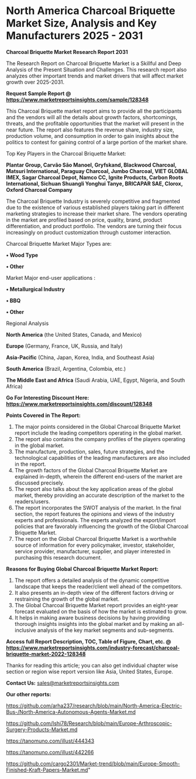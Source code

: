# North America Charcoal Briquette Market Size, Analysis and Key Manufacturers 2025 - 2031

<strong>Charcoal Briquette Market Research Report 2031</strong>

The Research Report on Charcoal Briquette Market is a Skillful and Deep Analysis of the Present Situation and Challenges. This research report also analyzes other important trends and market drivers that will affect market growth over 2025-2031.

<strong>Request Sample Report @ <a href=https://www.marketreportsinsights.com/sample/128348>https://www.marketreportsinsights.com/sample/128348</a></strong>

This Charcoal Briquette market report aims to provide all the participants and the vendors will all the details about growth factors, shortcomings, threats, and the profitable opportunities that the market will present in the near future. The report also features the revenue share, industry size, production volume, and consumption in order to gain insights about the politics to contest for gaining control of a large portion of the market share.

Top Key Players in the Charcoal Briquette Market:

<strong>Plantar Group, Carvão São Manoel, Gryfskand, Blackwood Charcoal, Matsuri International, Paraguay Charcoal, Jumbo Charcoal, VIET GLOBAL IMEX, Sagar Charcoal Depot, Namco CC, Ignite Products, Carbon Roots International, Sichuan Shuangli Yonghui Tanye, BRICAPAR SAE, Clorox, Oxford Charcoal Company</strong>

The Charcoal Briquette Industry is severely competitive and fragmented due to the existence of various established players taking part in different marketing strategies to increase their market share. The vendors operating in the market are profiled based on price, quality, brand, product differentiation, and product portfolio. The vendors are turning their focus increasingly on product customization through customer interaction.

Charcoal Briquette Market Major Types are:

<strong>• Wood Type

• Other</strong>

Market Major end-user applications :

<strong>• Metallurgical Industry

• BBQ

• Other</strong>

Regional Analysis

</u><strong><b>North America</b></strong> (the United States, Canada, and Mexico)

<strong><b>Europe </b></strong>(Germany, France, UK, Russia, and Italy)

<strong><b>Asia-Pacific</b></strong> (China, Japan, Korea, India, and Southeast Asia)

<strong><b>South America</b></strong> (Brazil, Argentina, Colombia, etc.)

<strong><b>The Middle East and Africa</b></strong> (Saudi Arabia, UAE, Egypt, Nigeria, and South Africa)

<strong>Go For Interesting Discount Here: <a href=https://www.marketreportsinsights.com/discount/128348>https://www.marketreportsinsights.com/discount/128348</a></strong>

<strong>Points Covered in The Report:</strong>
<ol>
  <li>The major points considered in the Global Charcoal Briquette Market report include the leading competitors operating in the global market.</li>
  <li>The report also contains the company profiles of the players operating in the global market.</li>
  <li>The manufacture, production, sales, future strategies, and the technological capabilities of the leading manufacturers are also included in the report.</li>
  <li>The growth factors of the Global Charcoal Briquette Market are explained in-depth, wherein the different end-users of the market are discussed precisely.</li>
  <li>The report also talks about the key application areas of the global market, thereby providing an accurate description of the market to the readers/users.</li>
  <li>The report incorporates the SWOT analysis of the market. In the final section, the report features the opinions and views of the industry experts and professionals. The experts analyzed the export/import policies that are favorably influencing the growth of the Global Charcoal Briquette Market.</li>
  <li>The report on the Global Charcoal Briquette Market is a worthwhile source of information for every policymaker, investor, stakeholder, service provider, manufacturer, supplier, and player interested in purchasing this research document.</li>
</ol>
<strong>Reasons for Buying Global Charcoal Briquette Market Report:</strong>

<ol>
  <li>The report offers a detailed analysis of the dynamic competitive landscape that keeps the reader/client well ahead of the competitors.</li>
  <li>It also presents an in-depth view of the different factors driving or restraining the growth of the global market.</li>
  <li>The Global Charcoal Briquette Market report provides an eight-year forecast evaluated on the basis of how the market is estimated to grow.</li>
  <li>It helps in making aware business decisions by having providing thorough insights insights into the global market and by making an all-inclusive analysis of the key market segments and sub-segments.</li>
</ol>
<strong>Access full Report Description, TOC, Table of Figure, Chart, etc. @ <a href=https://www.marketreportsinsights.com/industry-forecast/charcoal-briquette-market-2022-128348>https://www.marketreportsinsights.com/industry-forecast/charcoal-briquette-market-2022-128348</a></strong>


Thanks for reading this article; you can also get individual chapter wise section or region wise report version like Asia, United States, Europe.

<strong>Contact Us:</strong>
sales@marketreportsinsights.com

<strong>Our other reports:</strong>

<a href=https://github.com/arha237/research/blob/main/North-America-Electric-Bus-/North-America-Autonomous-Agents-Market.md>https://github.com/arha237/research/blob/main/North-America-Electric-Bus-/North-America-Autonomous-Agents-Market.md</a>

<a href=https://github.com/Ishi78/Research/blob/main/Europe-Arthroscopic-Surgery-Products-Market.md>https://github.com/Ishi78/Research/blob/main/Europe-Arthroscopic-Surgery-Products-Market.md</a>

<a href=https://tanomuno.com/illust/444343>https://tanomuno.com/illust/444343</a>

<a href=https://tanomuno.com/illust/442266>https://tanomuno.com/illust/442266</a>

<a href=https://github.com/cargo2301/Market-trend/blob/main/Europe-Smooth-Finished-Kraft-Papers-Market.md>https://github.com/cargo2301/Market-trend/blob/main/Europe-Smooth-Finished-Kraft-Papers-Market.md</a>"
